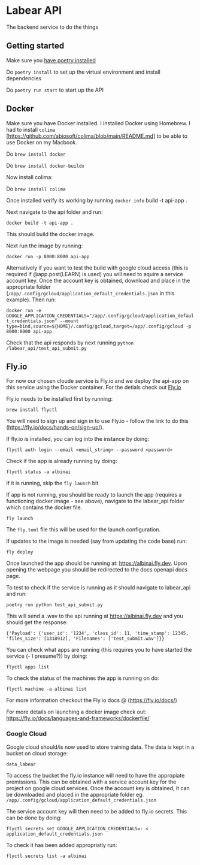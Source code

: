 # Labear API

The backend service to do the things 

## Getting started 

Make sure you [have poetry installed](https://python-poetry.org/docs/#installation)

Do `poetry install` to set up the virtual environment and install dependencies 

Do `poetry run start` to start up the API 

## Docker

Make sure you have Docker installed. I installed Docker using Homebrew. I had to install `colima` [https://github.com/abiosoft/colima/blob/main/README.md] to be able to use Docker on my Macbook. 


Do `brew install docker`

Do `brew install docker-buildx`

Now install colima:

Do `brew install colima`

Once installed verify its working by running `docker info` build -t api-app .     

Next navigate to the api folder and run:

`docker build -t api-app .`

This should build the docker image. 

Next run the image by running:

`docker run -p 8000:8000 api-app`

Alternatively if you want to test the build with google cloud access  (this is required if @app.post(LEARN) is used) you will need to aquire a service account key. Once the account key is obtained, download and place in the appropriate folder (`/app/.config/gcloud/application_default_credentials.json` in this example). Then run: 

`docker run -e GOOGLE_APPLICATION_CREDENTIALS="/app/.config/gcloud/application_default_credentials.json" --mount type=bind,source=${HOME}/.config/gcloud,target=/app/.config/gcloud -p 8000:8000 api-app`



Check that the api responds by next running `python /labear_api/test_api_submit.py`

## Fly.io

For now our chosen cloude service is Fly.io and we deploy the api-app on this service using the Docker container.
For the detials check out [Fly.io](https://fly.io/docs/)

Fly.io needs to be installed first by running:

`brew install flyctl`

You will need to sign up and sign in to use Fly.io  - follow the link to do this (https://fly.io/docs/hands-on/sign-up/).

If fly.io is installed, you can log into the instance by doing:

`flyctl auth login --email <email_string> --password <password>`

Check if the app is already running by doing:


`flyctl status -a albinai` 

If it is running, skip the `fly launch` bit

If app is not running, you should be ready to launch the app (requires a functioning docker image - see above), navigate to the labear_api folder which contains the docker file.

`fly launch`

The  `fly.toml` file this will be used for the launch configuration. 

If updates to the image is needed (say from updating the code base) run:

`fly deploy`

Once launched the app should be running at: https://albinai.fly.dev. Upon opening the webpage you should be 
redirected to the docs openapi docs page.  

To test to check if the service is running as it should navigate to labear_api and run:

`poetry run python test_api_submit.py`

This will send a .wav to the api running at https://albinai.fly.dev and you should get the response:
 
 `{'Payload': {'user_id': '1234', 'class_id': 11, 'time_stamp': 12345, 'files_size': [1318912], 'Filenames': ['test_submit.wav']}}`

 You can check what apps are running (this requires you to have started the service (- I presume?)) by doing:

 `flyctl apps list`

 To check the status of the machines the app is running on do:
 
 `flyctl machine -a albinai list`

 For more information checkout the Fly.io docs @ (https://fly.io/docs/)

For more details on launching a docker image check out: https://fly.io/docs/languages-and-frameworks/dockerfile/

### Google Cloud 

Google cloud should/is now used to store training data.
The data is kept in a bucket on cloud storage:  

`data_labear`

To access the bucket the fly.io instance will need to have the appropiate premissions. 
This can be obtained with a service account key for the project on google cloud services. Once the account key is obtained, it can be downloaded and placed in the appropriate folder eg. `/app/.config/gcloud/application_default_credentials.json` 

The service account key will then need to be added to  fly.io secrets. This can be done by doing:

`flyctl secrets set GOOGLE_APPLICATION_CREDENTIALS=- < application_default_credentials.json`

To check it has been added appropriatly run:

`flyctl secrets list -a albinai`
